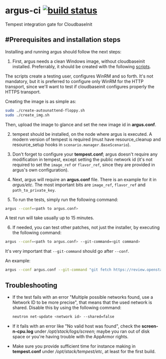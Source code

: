 argus-ci [![build status](https://api.travis-ci.org/PCManticore/argus-ci.svg?branch=master)](https://travis-ci.org/PCManticore/argus-ci)
========

Tempest integration gate for CloudbaseInit

#Prerequisites and installation steps
-------------------------------------

Installing and running argus should follow the next steps:

1. First, argus needs a clean Windows image, without cloudbaseinit installed.
  Preferrably, it should be created with the following [scripts](https://github.com/PCManticore/windows-openstack-imaging-tools).

  The scripts create a testing user, configures WinRM and so forth.
  It's not mandatory, but it is preferred to configure only WinRM for
  the HTTP transport, since we'll want to test if cloudbaseinit
  configures properly the HTTPS transport.
  
  Creating the image is as simple as:
  ```sh
  sudo ./create-autounattend-floppy.sh
  sudo ./create_img.sh
  ```
  Then, upload the image to glance and set the new image id
  in **argus.conf**.

2. tempest should be installed, on the node where argus is executed.
  A modern version of tempest is required (must have resource_cleanup and
  resource_setup hooks in `scenario.manager.BaseScenario`).

3. Don't forget to configure your **tempest.conf**; argus doesn't require any modification in tempest, except setting the
  public network id (it's not required to set the `image_ref` or `flavor_ref`,
  since they are provided in argus's own configuration).

4. Next, argus will require an **argus.conf** file. There is an example for it
  in *argus/etc*. The most important bits are `image_ref`, `flavor_ref` and
  `path_to_private_key`.

5. To run the tests, simply run the following command:
  ```sh
  argus --conf=<path to argus.conf>
  ```
  A test run will take usually up to 15 minutes.

6. If needed, you can test other patches, not just the installer, by executing the
  following command:
  ```sh 
  argus --conf=<path to argus.conf> --git-command=<git command>
  ```
  It's very important that `--git-command` should go after `--conf`.

  An example:
  ```sh
  argus --conf argus.conf --git-command "git fetch https://review.openstack.org/stackforge/cloudbase-init refs/changes/77/143277/1 && git checkout FETCH_HEAD"
  ```


Troubleshooting
---------------

* If the test fails with an error "Multiple possible networks found, use a Network ID to be more precise", that means
  that the used network is shared. Disable this by using the following command:
  ```sh
  neutron net-update <network id> --shared=false
  ```

* If it fails with an error like "No valid host was found", check the **screen-n-cpu.log** under */opt/stack/logs/screen*; maybe you ran out of disk space or you're having trouble with the AppArmor rights.

* Make sure you provide sufficient time for instance making in **tempest.conf** under */opt/stack/tempest/etc*, at least for the first build.
